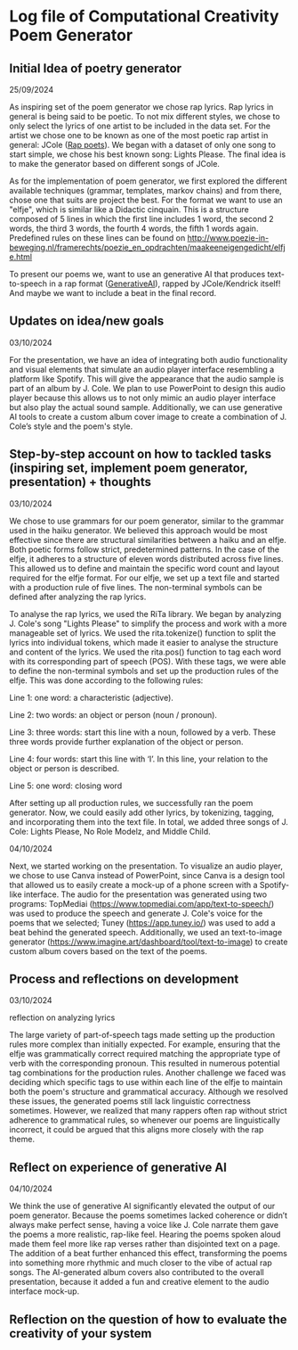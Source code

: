 # Log file of Computational Creativity Poem Generator 

## Initial Idea of poetry generator
25/09/2024

As inspiring set of the poem generator we chose rap lyrics. Rap lyrics in general is being said to be poetic. To not mix different styles, we chose to only select the lyrics of one artist to be included in the data set. For the artist we chose one to be known as one of the most poetic rap artist in general: JCole ([Rap poets](https://medium.com/writers-daily/why-poets-should-be-like-rappers-0b21a8bdff77#:~:text=Myriad%20rappers%20have%20been%20called,poets%20and%20the%20new%20rappers)). We began with a dataset of only one song to start simple, we chose his best known song: Lights Please. The final idea is to make the generator based on different songs of JCole.

As for the implementation of poem generator, we first explored the different available techniques (grammar, templates, markov chains) and from there, chose one that suits are project the best. For the format we want to use an "elfje", which is similar like a Didactic cinquain. This is a structure composed of 5 lines in which the first line includes 1 word, the second 2 words, the third 3 words, the fourth 4 words, the fifth 1 words again. Predefined rules on these lines can be found on http://www.poezie-in-beweging.nl/framerechts/poezie_en_opdrachten/maakeeneigengedicht/elfje.html

To present our poems we, want to use an generative AI that produces text-to-speech in a rap format ([GenerativeAI](https://www.topmediai.com/app/text-to-speech/?voice=67ade205-5d4b-11ee-a861-00163e2ac61b)), rapped by JCole/Kendrick itself! And maybe we want to include a beat in the final record. 

## Updates on idea/new goals
03/10/2024

For the presentation, we have an idea of integrating both audio functionality and visual elements that simulate an audio player interface resembling a platform like Spotify. This will give the appearance that the audio sample is part of an album by J. Cole. We plan to use PowerPoint to design this audio player because this allows us to not only mimic an audio player interface but also play the actual sound sample. Additionally, we can use generative AI tools to create a custom album cover image to create a combination of J. Cole’s style and the poem's style.

## Step-by-step account on how to tackled tasks (inspiring set, implement poem generator, presentation) + thoughts
03/10/2024

We chose to use grammars for our poem generator, similar to the grammar used in the haiku generator. We believed this approach would be most effective since there are structural similarities between a haiku and an elfje. Both poetic forms follow strict, predetermined patterns. In the case of the elfje, it adheres to a structure of eleven words distributed across five lines. This allowed us to define and maintain the specific word count and layout required for the elfje format. For our elfje, we set up a text file and started with a production rule of five lines. The non-terminal symbols can be defined after analyzing the rap lyrics.

To analyse the rap lyrics, we used the RiTa library. We began by analyzing J. Cole's song "Lights Please" to simplify the process and work with a more manageable set of lyrics. We used the rita.tokenize() function to split the lyrics into individual tokens, which made it easier to analyse the structure and content of the lyrics. We used the rita.pos() function to tag each word with its corresponding part of speech (POS). With these tags, we were able to define the non-terminal symbols and set up the production rules of the elfje. This was done according to the following rules:

Line 1: 	one word: a characteristic (adjective).

Line 2: 	two words: an object or person (noun / pronoun).

Line 3: 	three words: start this line with a noun, followed by a verb. These three words provide further explanation of
            the object or person.

Line 4: 	four words: start this line with ‘I’. In this line, your relation to the object or person is described.

Line 5: 	one word: closing word

After setting up all production rules, we successfully ran the poem generator. Now, we could easily add other lyrics, by tokenizing, tagging, and incorporating them into the text file. In total, we added three songs of J. Cole: Lights Please, No Role Modelz, and Middle Child.

04/10/2024

Next, we started working on the presentation. To visualize an audio player, we chose to use Canva instead of PowerPoint, since Canva is a design tool that allowed us to easily create a mock-up of a phone screen with a Spotify-like interface. The audio for the presentation was generated using two programs: TopMediai (https://www.topmediai.com/app/text-to-speech/) was used to produce the speech and generate J. Cole's voice for the poems that we selected; Tuney (https://app.tuney.io/) was used to add a beat behind the generated speech. Additionally, we used an text-to-image generator (https://www.imagine.art/dashboard/tool/text-to-image) to create custom album covers based on the text of the poems.

## Process and reflections on development
03/10/2024

reflection on analyzing lyrics



The large variety of part-of-speech tags made setting up the production rules more complex than initially expected. For example, ensuring that the elfje was grammatically correct required matching the appropriate type of verb with the corresponding pronoun. This resulted in numerous potential tag combinations for the production rules. Another challenge we faced was deciding which specific tags to use within each line of the elfje to maintain both the poem's structure and grammatical accuracy. Although we resolved these issues, the generated poems still lack linguistic correctness sometimes. However, we realized that many rappers often rap without strict adherence to grammatical rules, so whenever our poems are linguistically incorrect, it could be argued that this aligns more closely with the rap theme.


## Reflect on experience of generative AI
04/10/2024

We think the use of generative AI significantly elevated the output of our poem generator. Because the poems sometimes lacked coherence or didn’t always make perfect sense, having a voice like J. Cole narrate them gave the poems a more realistic, rap-like feel. Hearing the poems spoken aloud made them feel more like rap verses rather than disjointed text on a page. The addition of a beat further enhanced this effect, transforming the poems into something more rhythmic and much closer to the vibe of actual rap songs. The AI-generated album covers also contributed to the overall presentation, because it added a fun and creative element to the audio interface mock-up.



## Reflection on the question of how to evaluate the creativity of your system 

